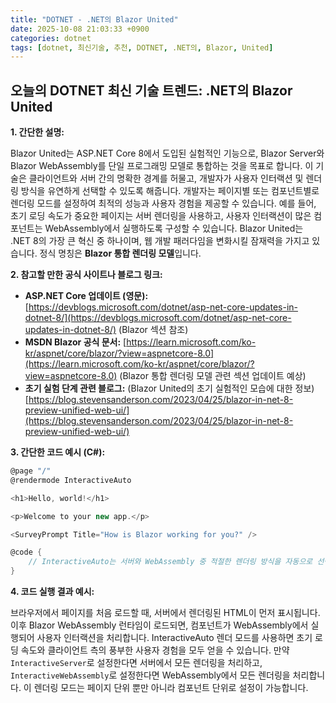```yaml
---
title: "DOTNET - .NET의 Blazor United"
date: 2025-10-08 21:03:33 +0900
categories: dotnet
tags: [dotnet, 최신기술, 추천, DOTNET, .NET의, Blazor, United]
---
```


## 오늘의 DOTNET 최신 기술 트렌드: **.NET의 Blazor United**

**1. 간단한 설명:**

Blazor United는 ASP.NET Core 8에서 도입된 실험적인 기능으로, Blazor Server와 Blazor WebAssembly를 단일 프로그래밍 모델로 통합하는 것을 목표로 합니다.  이 기술은 클라이언트와 서버 간의 명확한 경계를 허물고, 개발자가 사용자 인터랙션 및 렌더링 방식을 유연하게 선택할 수 있도록 해줍니다.  개발자는 페이지별 또는 컴포넌트별로 렌더링 모드를 설정하여 최적의 성능과 사용자 경험을 제공할 수 있습니다. 예를 들어, 초기 로딩 속도가 중요한 페이지는 서버 렌더링을 사용하고, 사용자 인터랙션이 많은 컴포넌트는 WebAssembly에서 실행하도록 구성할 수 있습니다. Blazor United는 .NET 8의 가장 큰 혁신 중 하나이며, 웹 개발 패러다임을 변화시킬 잠재력을 가지고 있습니다. 정식 명칭은 **Blazor 통합 렌더링 모델**입니다.

**2. 참고할 만한 공식 사이트나 블로그 링크:**

*   **ASP.NET Core 업데이트 (영문):** [https://devblogs.microsoft.com/dotnet/asp-net-core-updates-in-dotnet-8/](https://devblogs.microsoft.com/dotnet/asp-net-core-updates-in-dotnet-8/) (Blazor 섹션 참조)
*   **MSDN Blazor 공식 문서:**  [https://learn.microsoft.com/ko-kr/aspnet/core/blazor/?view=aspnetcore-8.0](https://learn.microsoft.com/ko-kr/aspnet/core/blazor/?view=aspnetcore-8.0) (Blazor 통합 렌더링 모델 관련 섹션 업데이트 예상)
*   **초기 실험 단계 관련 블로그:** (Blazor United의 초기 실험적인 모습에 대한 정보) [https://blog.stevensanderson.com/2023/04/25/blazor-in-net-8-preview-unified-web-ui/](https://blog.stevensanderson.com/2023/04/25/blazor-in-net-8-preview-unified-web-ui/)

**3. 간단한 코드 예시 (C#):**

```csharp
@page "/"
@rendermode InteractiveAuto

<h1>Hello, world!</h1>

<p>Welcome to your new app.</p>

<SurveyPrompt Title="How is Blazor working for you?" />

@code {
    // InteractiveAuto는 서버와 WebAssembly 중 적절한 렌더링 방식을 자동으로 선택합니다.
}
```

**4. 코드 실행 결과 예시:**

브라우저에서 페이지를 처음 로드할 때, 서버에서 렌더링된 HTML이 먼저 표시됩니다. 이후 Blazor WebAssembly 런타임이 로드되면, 컴포넌트가 WebAssembly에서 실행되어 사용자 인터랙션을 처리합니다.  InteractiveAuto 렌더 모드를 사용하면 초기 로딩 속도와 클라이언트 측의 풍부한 사용자 경험을 모두 얻을 수 있습니다. 만약 `InteractiveServer`로 설정한다면 서버에서 모든 렌더링을 처리하고, `InteractiveWebAssembly`로 설정한다면 WebAssembly에서 모든 렌더링을 처리합니다. 이 렌더링 모드는 페이지 단위 뿐만 아니라 컴포넌트 단위로 설정이 가능합니다.

